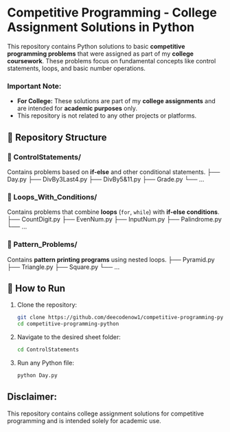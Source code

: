 # Competitive Programming - College Assignment Solutions in Python

This repository contains Python solutions to basic **competitive programming problems** that were assigned as part of my **college coursework**. These problems focus on fundamental concepts like control statements, loops, and basic number operations.

### Important Note:
- **For College:** These solutions are part of my **college assignments** and are intended for **academic purposes** only.
- This repository is not related to any other projects or platforms.

## 📂 Repository Structure

### 🔹 ControlStatements/
Contains problems based on **if-else** and other conditional statements.
├── Day.py
├── DivBy3Last4.py
├── DivBy5&11.py
├── Grade.py
└── ...

### 🔹 Loops_With_Conditions/
Contains problems that combine **loops** (`for`, `while`) with **if-else conditions**.
├── CountDigit.py
├── EvenNum.py
├── InputNum.py
├── Palindrome.py
└── ...

### 🔹 Pattern_Problems/
Contains **pattern printing programs** using nested loops.
├── Pyramid.py
├── Triangle.py
├── Square.py
└── ...

## 🚀 How to Run

1. Clone the repository:
   ```bash
   git clone https://github.com/deecodenow1/competitive-programming-python.git
   cd competitive-programming-python
2. Navigate to the desired sheet folder:
   ```bash
   cd ControlStatements
4. Run any Python file:
   ```bash
   python Day.py

## Disclaimer:
This repository contains college assignment solutions for competitive programming and is intended solely for academic use.
